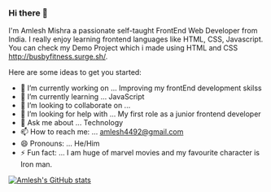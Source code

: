 ### Hi there 👋

I'm Amlesh Mishra a passionate self-taught FrontEnd Web Developer from India. I really enjoy learning frontend languages like HTML, CSS, Javascript.
You can check my Demo Project which i made using HTML and CSS http://busbyfitness.surge.sh/.

Here are some ideas to get you started:

- 🔭 I’m currently working on ... Improving my frontEnd development skilss
- 🌱 I’m currently learning ... JavaScript
- 👯 I’m looking to collaborate on ...
- 🤔 I’m looking for help with ... My first role as a junior frontend developer
- 💬 Ask me about ... Technology
- 📫 How to reach me: ... amlesh4492@gmail.com
- 😄 Pronouns: ... He/Him
- ⚡ Fun fact: ... I am huge of marvel movies and my favourite character is Iron man.


[![Amlesh's GitHub stats](https://github-readme-stats.vercel.app/api?username=amlesh4492)](https://github.com/amlesh4492/github-readme-stats)
